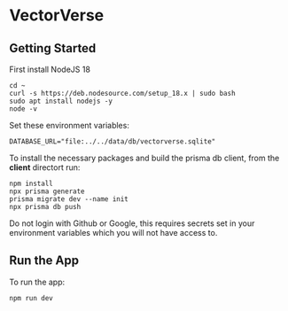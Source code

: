 # VectorVerse

## Getting Started
First install NodeJS 18
```shell
cd ~
curl -s https://deb.nodesource.com/setup_18.x | sudo bash
sudo apt install nodejs -y
node -v
```

Set these environment variables:
```console
DATABASE_URL="file:../../data/db/vectorverse.sqlite"
```

To install the necessary packages and build the prisma db client, from the **client** directort run:
```shell
npm install
npx prisma generate
prisma migrate dev --name init
npx prisma db push
```



Do not login with Github or Google, this requires secrets set in your environment variables which you will not have access to.

## Run the App
To run the app:
```shell
npm run dev
```
